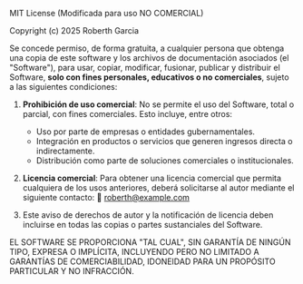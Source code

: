 MIT License (Modificada para uso NO COMERCIAL)

Copyright (c) 2025 Roberth Garcia

Se concede permiso, de forma gratuita, a cualquier persona que obtenga una copia de este software y los archivos de documentación asociados (el "Software"), para usar, copiar, modificar, fusionar, publicar y distribuir el Software, **solo con fines personales, educativos o no comerciales**, sujeto a las siguientes condiciones:

1. **Prohibición de uso comercial**: 
   No se permite el uso del Software, total o parcial, con fines comerciales. Esto incluye, entre otros:
   - Uso por parte de empresas o entidades gubernamentales.
   - Integración en productos o servicios que generen ingresos directa o indirectamente.
   - Distribución como parte de soluciones comerciales o institucionales.

2. **Licencia comercial**: 
   Para obtener una licencia comercial que permita cualquiera de los usos anteriores, deberá solicitarse al autor mediante el siguiente contacto:
   📧 roberth@example.com

3. Este aviso de derechos de autor y la notificación de licencia deben incluirse en todas las copias o partes sustanciales del Software.

EL SOFTWARE SE PROPORCIONA "TAL CUAL", SIN GARANTÍA DE NINGÚN TIPO, EXPRESA O IMPLÍCITA, INCLUYENDO PERO NO LIMITADO A GARANTÍAS DE COMERCIABILIDAD, IDONEIDAD PARA UN PROPÓSITO PARTICULAR Y NO INFRACCIÓN.

